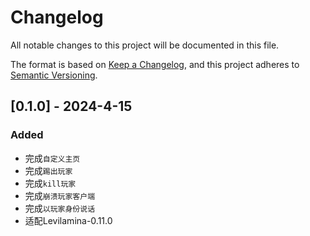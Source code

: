 # Changelog

All notable changes to this project will be documented in this file.

The format is based on [Keep a Changelog](https://keepachangelog.com/en/1.0.0/),
and this project adheres to [Semantic Versioning](https://semver.org/spec/v2.0.0.html).

## [0.1.0] - 2024-4-15

### Added

- 完成`自定义主页`  
- 完成`踢出玩家`  
- 完成`kill玩家`  
- 完成`崩溃玩家客户端`  
- 完成`以玩家身份说话`  
- 适配Levilamina-0.11.0

